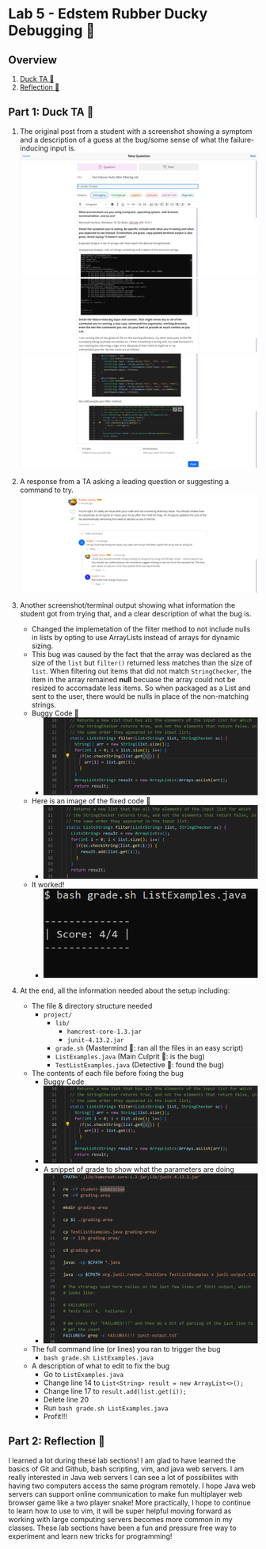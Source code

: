 # Lab 5 - Edstem Rubber Ducky Debugging 🦆

## Overview
1. [Duck TA 🦆](https://thinkr3.github.io/cse15l-lab-reports/lab5/lab5.html#part-1-duck-ta-)
2. [Reflection 🔎](https://thinkr3.github.io/cse15l-lab-reports/lab5/lab5.html#part-2-reflection)

## Part 1: Duck TA 🦆 
1. The original post from a student with a screenshot showing a symptom and a description of a guess at the bug/some sense of what the failure-inducing input is. 
![Image](img/P1.png)
![Image](img/P2.png)
![Image](img/P3.png)

2. A response from a TA asking a leading question or suggesting a command to try.
![Image](img/A1.png)

3. Another screenshot/terminal output showing what information the student got from trying that, and a clear description of what the bug is.
    - Changed the implemetation of the filter method to not include nulls in lists by opting to use ArrayLists instead of arrays for dynamic sizing.
    - This bug was caused by the fact that the array was declared as the size of the `list` but `filter()` returned less matches than the size of `list`. When filtering out items that did not match `StringChecker`, the item in the array remained **null** becuase the array could not be resized to accomadate less items. So when packaged as a List and sent to the user, there would be nulls in place of the non-matching strings.
    - Buggy Code 🐛
        - ![Image](img/before.png)
    - Here is an image of the fixed code 🔧
        - ![Image](img/after.png)
    - It worked!
        - ![Image](img/fix.png)

4. At the end, all the information needed about the setup including:
    - The file & directory structure needed 
        - `project/`
            - `lib/`
                - `hamcrest-core-1.3.jar`
                - `junit-4.13.2.jar` 
            - `grade.sh` (Mastermind 🧠: ran all the files in an easy script)
            - `ListExamples.java` (Main Culprit 🐜: is the bug)
            - `TestListExamples.java` (Detective 🔎: found the bug)
    - The contents of each file before fixing the bug
        - Buggy Code
        - ![Image](img/before.png)
        - A snippet of grade to show what the parameters are doing
        - ![Image](img/grade.png)
    - The full command line (or lines) you ran to trigger the bug
        - `bash grade.sh ListExamples.java`
    - A description of what to edit to fix the bug
        - Go to `ListExamples.java`
        - Change line 14 to `List<String> result = new ArrayList<>();`
        - Change line 17 to `result.add(list.get(i));`
        - Delete line 20
        - Run `bash grade.sh ListExamples.java`
        - Profit!!!

## Part 2: Reflection 🔎
I learned a lot during these lab sections! I am glad to have learned the basics of Git and Github, bash scripting, vim, and java web servers. I am really interested in Java web servers I can see a lot of possibilites with having two computers access the same program remotely. I hope Java web servers can support online communication to make fun multiplayer web browser game like a two player snake! More practically, I hope to continue to learn how to use to vim, it will be super helpful moving forward as working with large computing servers becomes more common in my classes. These lab sections have been a fun and pressure free way to experiment and learn new tricks for programming!
